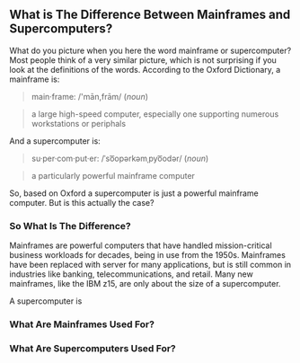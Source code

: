 ## What is The Difference Between Mainframes and Supercomputers?

What do you picture when you here the word mainframe or supercomputer? Most people think of a very similar picture, which is not surprising if you look at the definitions of the words. According to the Oxford Dictionary, a mainframe is:

<blockquote>main·frame: /'mān,frām/ (<i>noun</i>)</blockquote>
<blockquote>
    <p font-family="Snell Roundhand Script">
        a large high-speed computer, especially one supporting numerous workstations or periphals
    </p>
</blockquote>

And a supercomputer is:

<blockquote>su·per·com·put·er: /ˈso͞opərkəmˌpyo͞odər/ (<i>noun</i>)</blockquote>
<blockquote>
    <p font-family="Snell Roundhand Script">
        a particularly powerful mainframe computer
    </p>
</blockquote>

So, based on Oxford a supercomputer is just a powerful mainframe computer. But is this actually the case?

### So What Is The Difference?

Mainframes are powerful computers that have handled mission-critical business workloads for decades, being in use from the 1950s. Mainframes have been replaced with server for many applications, but is still common in industries like banking, telecommunications, and retail. Many new mainframes, like the IBM z15, are only about the size of a supercomputer.

A supercomputer is

### What Are Mainframes Used For?

### What Are Supercomputers Used For?

